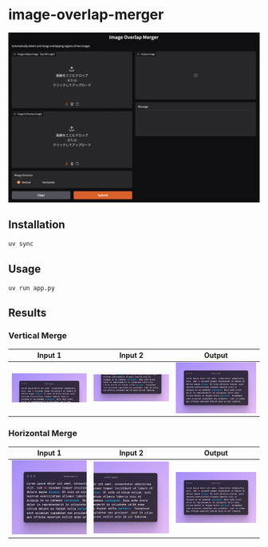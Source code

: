# image-overlap-merger

![](.docs/screenshot.png)

## Installation
```bash
uv sync
```

## Usage
```bash
uv run app.py
```

## Results

### Vertical Merge

| Input 1 | Input 2 | Output |
|:---------------:|:---------------:|:---------------:|
|![](.docs/input_t.png) | ![](.docs/input_b.png) | ![](.docs/outout_horizon.png) |


### Horizontal Merge

| Input 1 | Input 2 | Output |
|:---------------:|:---------------:|:---------------:|
|![](.docs/input_l.png) | ![](.docs/input_r.png) | ![](.docs/outout_horizon.png) |
